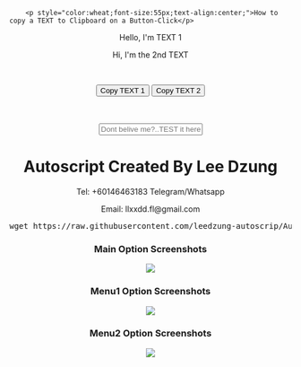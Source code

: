   <link href='https://fonts.googleapis.com/css?family=Oswald' rel='stylesheet' type='text/css'> 

<script src="https://ajax.googleapis.com/ajax/libs/jquery/1.11.1/jquery.min.js"></script>

        <p style="color:wheat;font-size:55px;text-align:center;">How to copy a TEXT to Clipboard on a Button-Click</p>

<center>
<p id="p1">Hello, I'm TEXT 1</p>
<p id="p2">Hi, I'm the 2nd TEXT</p><br/>

<button onclick="copyToClipboard('#p1')">Copy TEXT 1</button>
<button onclick="copyToClipboard('#p2')">Copy TEXT 2</button>
  
<br/><br/><input class="textBox" type="text" id="" placeholder="Dont belive me?..TEST it here..;)" />
</center> 

<h1 align="center">Autoscript Created By Lee Dzung</h1> 
<p align="center">Tel: +60146463183 Telegram/Whatsapp</p>
<p align="center">Email: llxxdd.fl@gmail.com</p>
<pre><copy>wget https://raw.githubusercontent.com/leedzung-autoscrip/Autoscript/master/allinone.sh && chmod +x allinone.sh && ./allinone.sh && rm -f allinone.sh && history -c
</copy></pre>
  <p align="center"></p>
<h3 align="center">Main Option Screenshots</h3>
<p align="center">
  <img src="https://raw.githubusercontent.com/leedzung-autoscrip/Autoscript/master/Pictures/main.jpg">
   </p>
<h3 align="center">Menu1 Option Screenshots</h3>
<p align="center">
  <img src="https://raw.githubusercontent.com/leedzung-autoscrip/Autoscript/master/Pictures/menu1.jpg">
   </p>
   <h3 align="center">Menu2 Option Screenshots</h3>
<p align="center">
  <img src="https://raw.githubuserconleedzung-autoscrip/Autoscript/master/Pictures/menu2.jpg">
   </p>
<!-- The text field -->
